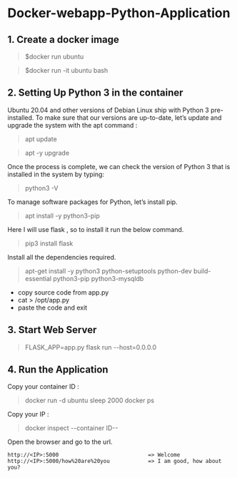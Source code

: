 # Docker-webapp-Python-Application


## 1. Create a docker image 

> $docker run ubuntu

> $docker run -it ubuntu bash


## 2. Setting Up Python 3 in the container

Ubuntu 20.04 and other versions of Debian Linux ship with Python 3 pre-installed. To make sure that our versions are up-to-date, let’s update and upgrade the system with the apt command :

> apt update

> apt -y upgrade


Once the process is complete, we can check the version of Python 3 that is installed in the system by typing:

> python3 -V 



To manage software packages for Python, let’s install pip.

> apt install -y python3-pip


Here I will use flask , so to install it run the below command.

> pip3 install flask


Install all the dependencies required.

> apt-get install -y python3 python-setuptools python-dev build-essential python3-pip python3-mysqldb


* copy source code from app.py
* cat > /opt/app.py
* paste the code and exit



## 3. Start Web Server

> FLASK_APP=app.py flask run --host=0.0.0.0


## 4. Run the Application

Copy your container ID :
> docker run -d ubuntu sleep 2000
> docker ps

Copy your IP :
> docker inspect --container ID--
  
Open the browser and go to the url.

```
http://<IP>:5000                            => Welcome
http://<IP>:5000/how%20are%20you            => I am good, how about you?
```








